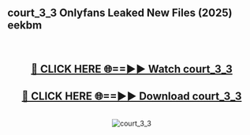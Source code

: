 <h2>court_3_3 Onlyfans Leaked New Files (2025) eekbm</h2>
<br>
<div align="center">
<h2><a href="https://mediafiles.top/court_3_3&ref=git" rel="nofollow">🔴 CLICK HERE 🌐==►► Watch court_3_3</a></h2>
<h2><a href="https://mediafiles.top/court_3_3&ref=git" rel="nofollow">🔴 CLICK HERE 🌐==►► Download court_3_3</a></h2>
<br>
<a href="https://mediafiles.top/court_3_3&ref=git" rel="nofollow" data-target="animated-image.originalLink"><img src="https://i.ibb.co.com/xMMVF88/686577567.gif" alt="court_3_3" style="max-width: 100%; display: inline-block;" data-target="animated-image.originalImage"></a>
</div>
<br>
<br>